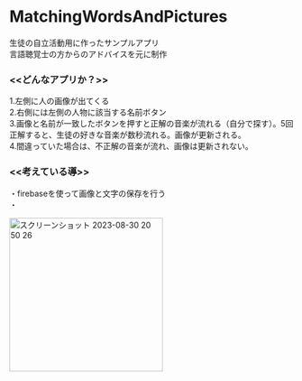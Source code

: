 # MatchingWordsAndPictures<br>
生徒の自立活動用に作ったサンプルアプリ<br>
言語聴覚士の方からのアドバイスを元に制作<br>
### <<どんなアプリか？>><br>

1.左側に人の画像が出てくる<br>
2.右側には左側の人物に該当する名前ボタン<br>
3.画像と名前が一致したボタンを押すと正解の音楽が流れる（自分で探す）。5回正解すると、生徒の好きな音楽が数秒流れる。画像が更新される。<br>
4.間違っていた場合は、不正解の音楽が流れ、画像は更新されない。<br>
### <<考えている導>><br>
・firebaseを使って画像と文字の保存を行う<br>
・

<img width="272" alt="スクリーンショット 2023-08-30 20 50 26" src="https://github.com/sasasan03/MatchingWordsAndPictures/assets/111943557/c6396de4-b97b-4416-905f-1bd6914e8d39">
